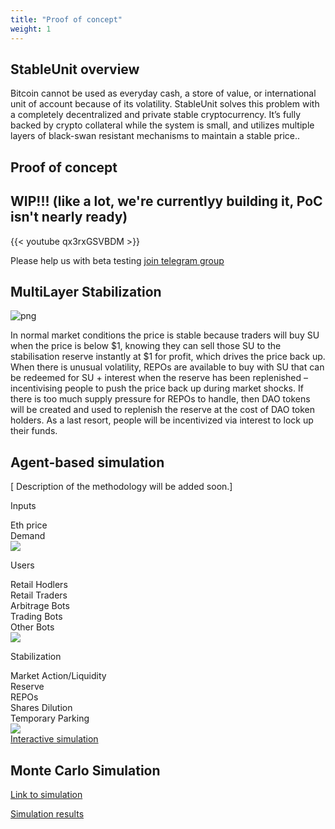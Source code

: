 ```yaml
---
title: "Proof of concept"
weight: 1
---
```

## StableUnit overview

Bitcoin cannot be used as everyday cash, a store of value, or international unit of account because of its volatility. 
StableUnit solves this problem with a completely decentralized and private stable cryptocurrency. 
It’s fully backed by crypto collateral while the system is small, and utilizes multiple layers of black-swan resistant mechanisms to maintain a stable price..

## Proof of concept
WIP!!! (like a lot, we're currentlyy building it, PoC isn't nearly ready)
---


{{< youtube qx3rxGSVBDM >}}

Please help us with beta testing [join telegram group](https://t.me/stableunit)

## MultiLayer Stabilization
![png](/concept/multilayer_stabilization.png)

In normal market conditions the price is stable because traders will buy SU when the price is below $1, knowing they can sell those SU to the stabilisation reserve instantly at $1 for profit, which drives the price back up.
When there is unusual volatility, REPOs are available to buy with SU that can be redeemed for SU + interest when the reserve has been replenished – incentivising people to push the price back up during market shocks.
If there is too much supply pressure for REPOs to handle, then DAO tokens will be created and used to replenish the reserve at the cost of DAO token holders.
As a last resort, people will be incentivized via interest to lock up their funds.

## Agent-based simulation
[ Description of the methodology will be added soon.]

<div class="agent">
  <div class="agent__group-wrapper">
    <div class="agent__group agent__group_inputs">
      <p class="agent__group-label">Inputs</p>
      <div class="agent__group-item">Eth price</div>
      <div class="agent__group-item">Demand</div>
    </div>
    <img class="agent__group-arrow" src="/concept/flowchart_arrow.svg">
  </div>
  <div class="agent__group-wrapper">
    <div class="agent__group agent__group_users">
      <p class="agent__group-label">Users</p>
      <div class="agent__group-item">Retail Hodlers</div>
      <div class="agent__group-item">Retail Traders</div>
      <div class="agent__group-item">Arbitrage Bots</div>
      <div class="agent__group-item">Trading Bots</div>
      <div class="agent__group-item">Other Bots</div>
    </div>
    <img class="agent__group-arrow" src="/concept/flowchart_arrow.svg">
  </div>
  <div class="agent__group-wrapper">
    <div class="agent__group agent__group_stabilization">
      <p class="agent__group-label">Stabilization</p>
      <div class="agent__group-item">Market Action/Liquidity</div>
      <div class="agent__group-item">Reserve</div>
      <div class="agent__group-item">REPOs</div>
      <div class="agent__group-item">Shares Dilution</div>
      <div class="agent__group-item">Temporary Parking</div>
    </div>
    <img class="agent__group-arrow" src="/concept/flowchart_arrow.svg">
  </div>
  <div class="agent__group-wrapper agent__group-wrapper_link">
    <a href="https://simulation.stableunit.org">Interactive simulation</a>
  </div>
</div>

## Monte Carlo Simulation 

[Link to simulation](/simulation)

[Simulation results](/simulation#results)
